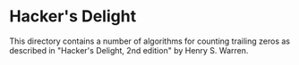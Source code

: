 # Hacker's Delight

This directory contains a number of algorithms for counting trailing zeros as described in "Hacker's Delight, 2nd edition" by Henry S. Warren.
 